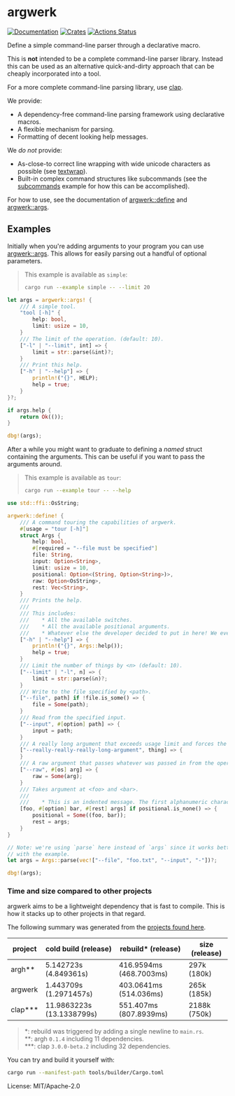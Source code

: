 # argwerk

[![Documentation](https://docs.rs/argwerk/badge.svg)](https://docs.rs/argwerk)
[![Crates](https://img.shields.io/crates/v/argwerk.svg)](https://crates.io/crates/argwerk)
[![Actions Status](https://github.com/udoprog/argwerk/workflows/Rust/badge.svg)](https://github.com/udoprog/argwerk/actions)

Define a simple command-line parser through a declarative macro.

This is **not** intended to be a complete command-line parser library.
Instead this can be used as an alternative quick-and-dirty approach that can
be cheaply incorporated into a tool.

For a more complete command-line parsing library, use [clap].

We provide:
* A dependency-free command-line parsing framework using declarative macros.
* A flexible mechanism for parsing.
* Formatting of decent looking help messages.

We *do not* provide:
* As-close-to correct line wrapping with wide unicode characters as possible
  (see [textwrap]).
* Built-in complex command structures like subcommands (see the
  [subcommands] example for how this can be accomplished).

For how to use, see the documentation of [argwerk::define] and
[argwerk::args].

## Examples

Initially when you're adding arguments to your program you can use
[argwerk::args]. This allows for easily parsing out a handful of optional
parameters.

> This example is available as `simple`:
> ```sh
> cargo run --example simple -- --limit 20
> ```

```rust
let args = argwerk::args! {
    /// A simple tool.
    "tool [-h]" {
        help: bool,
        limit: usize = 10,
    }
    /// The limit of the operation. (default: 10).
    ["-l" | "--limit", int] => {
        limit = str::parse(&int)?;
    }
    /// Print this help.
    ["-h" | "--help"] => {
        println!("{}", HELP);
        help = true;
    }
}?;

if args.help {
    return Ok(());
}

dbg!(args);
```

After a while you might want to graduate to defining a *named* struct
containing the arguments. This can be useful if you want to pass the
arguments around.

> This example is available as `tour`:
> ```sh
> cargo run --example tour -- --help
> ```

```rust
use std::ffi::OsString;

argwerk::define! {
    /// A command touring the capabilities of argwerk.
    #[usage = "tour [-h]"]
    struct Args {
        help: bool,
        #[required = "--file must be specified"]
        file: String,
        input: Option<String>,
        limit: usize = 10,
        positional: Option<(String, Option<String>)>,
        raw: Option<OsString>,
        rest: Vec<String>,
    }
    /// Prints the help.
    ///
    /// This includes:
    ///    * All the available switches.
    ///    * All the available positional arguments.
    ///    * Whatever else the developer decided to put in here! We even support wrapping comments which are overly long.
    ["-h" | "--help"] => {
        println!("{}", Args::help());
        help = true;
    }
    /// Limit the number of things by <n> (default: 10).
    ["--limit" | "-l", n] => {
        limit = str::parse(&n)?;
    }
    /// Write to the file specified by <path>.
    ["--file", path] if !file.is_some() => {
        file = Some(path);
    }
    /// Read from the specified input.
    ["--input", #[option] path] => {
        input = path;
    }
    /// A really long argument that exceeds usage limit and forces the documentation to wrap around with newlines.
    ["--really-really-really-long-argument", thing] => {
    }
    /// A raw argument that passes whatever was passed in from the operating system.
    ["--raw", #[os] arg] => {
        raw = Some(arg);
    }
    /// Takes argument at <foo> and <bar>.
    ///
    ///    * This is an indented message. The first alphanumeric character determines the indentation to use.
    [foo, #[option] bar, #[rest] args] if positional.is_none() => {
        positional = Some((foo, bar));
        rest = args;
    }
}

// Note: we're using `parse` here instead of `args` since it works better
// with the example.
let args = Args::parse(vec!["--file", "foo.txt", "--input", "-"])?;

dbg!(args);
```

### Time and size compared to other projects

argwerk aims to be a lightweight dependency that is fast to compile. This is
how it stacks up to other projects in that regard.

The following summary was generated from the [projects found here].

| project    | cold build (release) | rebuild* (release) | size (release) |
|------------|----------------------|--------------------|----------------|
| argh** | 5.142723s (4.849361s) | 416.9594ms (468.7003ms) | 297k (180k) |
| argwerk | 1.443709s (1.2971457s) | 403.0641ms (514.036ms) | 265k (185k) |
| clap*** | 11.9863223s (13.1338799s) | 551.407ms (807.8939ms) | 2188k (750k) |
> *: rebuild was triggered by adding a single newline to `main.rs`.<br>
> **: argh `0.1.4` including 11 dependencies.<br>
> ***: clap `3.0.0-beta.2` including 32 dependencies.<br>

You can try and build it yourself with:

```sh
cargo run --manifest-path tools/builder/Cargo.toml
```

[projects found here]: https://github.com/udoprog/argwerk/tree/main/projects
[argwerk::define]: https://docs.rs/argwerk/0/argwerk/macro.define.html
[argwerk::args]: https://docs.rs/argwerk/0/argwerk/macro.args.html
[clap]: https://docs.rs/clap
[ok_or_else]: https://doc.rust-lang.org/std/option/enum.Option.html#method.ok_or_else
[OsString]: https://doc.rust-lang.org/std/ffi/struct.OsString.html
[textwrap]: https://docs.rs/textwrap/0.13.2/textwrap/#displayed-width-vs-byte-size
[subcommands]: https://github.com/udoprog/argwerk/blob/main/examples/subcommands.rs

License: MIT/Apache-2.0
